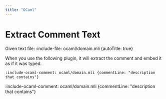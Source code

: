 ```yaml
---
title: "OCaml"
---
```


# Extract Comment Text

Given text file:
:include-file: ocaml/domain.mli {autoTitle: true}

When you use the following plugin, it will extract the comment and embed it as if it was typed.
```
:include-ocaml-comment: ocaml/domain.mli {commentLine: "description that contains"}
```

:include-ocaml-comment: ocaml/domain.mli {commentLine: "description that contains"}
